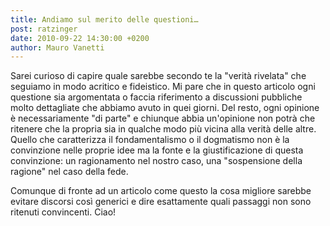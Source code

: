 ```yaml
---
title: Andiamo sul merito delle questioni…
post: ratzinger
date: 2010-09-22 14:30:00 +0200
author: Mauro Vanetti
---
```

Sarei curioso di capire quale sarebbe secondo te la "verità rivelata" che seguiamo in modo acritico e fideistico. Mi pare che in questo articolo ogni questione sia argomentata o faccia riferimento a discussioni pubbliche molto dettagliate che abbiamo avuto in quei giorni. Del resto, ogni opinione è necessariamente "di parte" e chiunque abbia un'opinione non potrà che ritenere che la propria sia in qualche modo più vicina alla verità delle altre. Quello che caratterizza il fondamentalismo o il dogmatismo non è la convinzione nelle proprie idee ma la fonte e la giustificazione di questa convinzione: un ragionamento nel nostro caso, una "sospensione della ragione" nel caso della fede.

Comunque di fronte ad un articolo come questo la cosa migliore sarebbe evitare discorsi così generici e dire esattamente quali passaggi non sono ritenuti convincenti. Ciao!